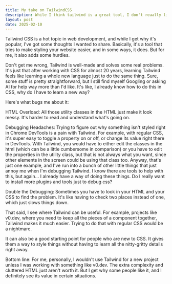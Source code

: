 ```yaml
---
title: My take on TailwindCSS
description: While I think tailwind is a great tool, I don't reaally like it for most use cases
layout: post
date: 2025-02-10
---
```


Tailwind CSS is a hot topic in web development, and while I get why it's popular, I've got some thoughts I wanted to share. Basically, it's a tool that tries to make styling your website easier, and in some ways, it does. But for me, it also adds some hurdles.

Don't get me wrong, Tailwind is well-made and solves some real problems. It's just that after working with CSS for almost 20 years, learning Tailwind feels like learning a whole new language just to do the same thing. Sure, some stuff is pretty straightforward, but I still find myself Googling or asking AI for help way more than I'd like. It's like, I already know how to do this in CSS, why do I have to learn a new way?

Here's what bugs me about it:

HTML Overload: All those utility classes in the HTML just make it look messy. It's harder to read and understand what's going on.

Debugging Headaches: Trying to figure out why something isn't styled right in Chrome DevTools is a pain with Tailwind. For example, with regular CSS, it's super easy to toggle a property on or off, or change its value right there in DevTools. With Tailwind, you would have to either edit the classes in the html (which can be a little cumbersome in comparison) or you have to edit the properties in the utility class, but that is not always what you want, since other elements in the screen could be using that class too. Anyway, that's just one example, and I've run into a bunch of other little things that just annoy me when I'm debugging Tailwind. I know there are tools to help with this, but again... I already have a way of doing these things. Do I really want to install more plugins and tools just to debug css?

Double the Debugging: Sometimes you have to look in your HTML and your CSS to find the problem. It's like having to check two places instead of one, which just slows things down.

That said, I see where Tailwind can be useful. For example, projects like v0.dev, where you need to keep all the pieces of a component together, Tailwind makes it much easier. Trying to do that with regular CSS would be a nightmare.

It can also be a good starting point for people who are new to CSS. It gives them a way to style things without having to learn all the nitty-gritty details right away.

Bottom line: For me, personally, I wouldn't use Tailwind for a new project unless I was working with something like v0.dev. The extra complexity and cluttered HTML just aren't worth it. But I get why some people like it, and I definitely see its value in certain situations.
